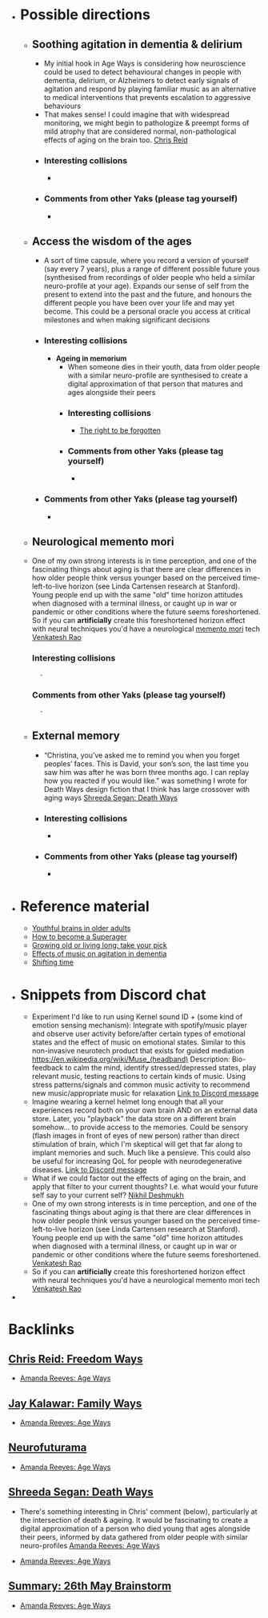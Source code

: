 - # Possible directions
    - ## Soothing agitation in dementia & delirium
        - My initial hook in Age Ways is considering how neuroscience could be used to detect behavioural changes in people with dementia, delirium, or Alzheimers to detect early signals of agitation and respond by playing familiar music as an alternative to medical interventions that prevents escalation to aggressive behaviours
        - That makes sense! I could imagine that with widespread monitoring, we might begin to pathologize & preempt forms of mild atrophy that are considered normal, non-pathological effects of aging on the brain too. [Chris Reid](<Chris Reid.md>)
        - ### Interesting collisions
            - 
        - ### Comments from other Yaks (please tag yourself)
            - 
    - ## Access the wisdom of the ages
        - A sort of time capsule, where you record a version of yourself (say every 7 years), plus a range of different possible future yous (synthesised from recordings of older people who held a similar neuro-profile at your age). Expands our sense of self from the present to extend into the past and the future, and honours the different people you have been over your life and may yet become. This could be a personal oracle you access at critical milestones and when making significant decisions
        - ### Interesting collisions
            - **Ageing in memorium**
                - When someone dies in their youth, data from older people with a similar neuro-profile are synthesised to create a digital approximation of that person that matures and ages alongside their peers
                - ### Interesting collisions
                    - [The right to be forgotten](https://en.wikipedia.org/wiki/Right_to_be_forgotten)
                - ### Comments from other Yaks (please tag yourself)
                    - 
        - ### Comments from other Yaks (please tag yourself)
            - 
    - ## Neurological memento mori
    - One of my own strong interests is in time perception, and one of the fascinating things about aging is that there are clear differences in how older people think versus younger based on the perceived time-left-to-live horizon (see Linda Cartensen research at Stanford). Young people end up with the same "old" time horizon attitudes when diagnosed with a terminal illness, or caught up in war or pandemic or other conditions where the future seems foreshortened. So if you can __artificially__ create this foreshortened horizon effect with neural techniques you'd have a neurological [memento mori](https://en.wikipedia.org/wiki/Memento_mori) tech [Venkatesh Rao](<Venkatesh Rao.md>)
        ### Interesting collisions
            - 
        ### Comments from other Yaks (please tag yourself)
            - 
    - ## External memory
        - “Christina, you’ve asked me to remind you when you forget peoples’ faces. This is David, your son’s son, the last time you saw him was after he was born three months ago. I can replay how you reacted if you would like.” was something I wrote for Death Ways design fiction that I think has large crossover with aging ways [Shreeda Segan: Death Ways](<Shreeda Segan: Death Ways.md>)
        - ### Interesting collisions
            - 
        - ### Comments from other Yaks (please tag yourself)
            - 
- # Reference material
    - [Youthful brains in older adults](https://www.jneurosci.org/content/36/37/9659)
    - [How to become a Superager](https://www.nytimes.com/2016/12/31/opinion/sunday/how-to-become-a-superager.html)
    - [Growing old or living long: take your pick](https://issues.org/carstensen/)
    - [Effects of music on agitation in dementia](https://www.ncbi.nlm.nih.gov/pmc/articles/PMC5432607/)
    - [Shifting time](https://www.npr.org/programs/ted-radio-hour/414972943/shifting-time)
- # Snippets from Discord chat
    - Experiment I'd like to run using Kernel sound ID + (some kind of emotion sensing mechanism): Integrate with spotify/music player and observe user activity before/after certain types of emotional states and the effect of music on emotional states.
Similar to this non-invasive neurotech product that exists for guided mediation https://en.wikipedia.org/wiki/Muse_(headband)
Description: Bio-feedback to calm the mind, identify stressed/depressed states, play relevant music, testing reactions to certain kinds of music. Using stress patterns/signals and common music activity to recommend new music/appropriate music for relaxation [Link to Discord message](https://discord.com/channels/692111190851059762/712459471787393054/714529269220507668)
    - Imagine wearing a kernel helmet long enough that all your experiences record both on your own brain AND on an external data store. Later, you "playback" the data store on a different brain somehow... to provide access to the memories. Could be sensory (flash images in front of eyes of new person) rather than direct stimulation of brain, which I'm skeptical will get that far along to implant memories and such. 
Much like a pensieve. This could also be useful for increasing QoL for people with neurodegenerative diseases. [Link to Discord message](https://discord.com/channels/692111190851059762/712459471787393054/714921650872647753)
    - What if we could factor out the effects of aging on the brain, and apply that filter to your current  thoughts? I.e. what would your future self say to your current self? [Nikhil Deshmukh](<Nikhil Deshmukh.md>)
    - One of my own strong interests is in time perception, and one of the fascinating things about aging is that there are clear differences in how older people think versus younger based on the perceived time-left-to-live horizon (see Linda Cartensen research at Stanford). Young people end up with the same "old" time horizon attitudes when diagnosed with a terminal illness, or caught up in war or pandemic or other conditions where the future seems foreshortened. [Venkatesh Rao](<Venkatesh Rao.md>)
    - So if you can __artificially__ create this foreshortened horizon effect with neural techniques you'd have a neurological memento mori tech [Venkatesh Rao](<Venkatesh Rao.md>)
- 

# Backlinks
## [Chris Reid: Freedom Ways](<Chris Reid: Freedom Ways.md>)
- [Amanda Reeves: Age Ways](<Amanda Reeves: Age Ways.md>)

## [Jay Kalawar: Family Ways](<Jay Kalawar: Family Ways.md>)
- [Amanda Reeves: Age Ways](<Amanda Reeves: Age Ways.md>)

## [Neurofuturama](<Neurofuturama.md>)
- [Amanda Reeves: Age Ways](<Amanda Reeves: Age Ways.md>)

## [Shreeda Segan: Death Ways](<Shreeda Segan: Death Ways.md>)
- There's something interesting in Chris' comment (below), particularly at the intersection of death & ageing. It would be fascinating to create a digital approximation of a person who died young that ages alongside their peers, informed by data gathered from older people with similar neuro-profiles [Amanda Reeves: Age Ways](<Amanda Reeves: Age Ways.md>)

- [Amanda Reeves: Age Ways](<Amanda Reeves: Age Ways.md>)

## [Summary: 26th May Brainstorm](<Summary: 26th May Brainstorm.md>)
- [Amanda Reeves: Age Ways](<Amanda Reeves: Age Ways.md>)

